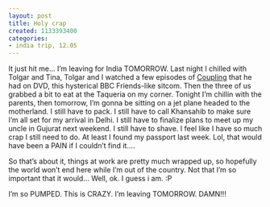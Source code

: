 ```yaml
---
layout: post
title: Holy crap
created: 1133393400
categories:
- india trip, 12.05
---
```

It just hit me... I’m leaving for India TOMORROW. Last night I chilled with Tolgar and Tina, Tolgar and I watched a few episodes of [Coupling](http://www.bbc.co.uk/comedy/coupling/) that he had on DVD, this hysterical BBC Friends-like sitcom. Then the three of us grabbed a bit to eat at the Taqueria on my corner. Tonight I’m chillin with the parents, then tomorrow, I’m gonna be sitting on a jet plane headed to the motherland. I still have to pack. I still have to call Khansahib to make sure I’m all set for my arrival in Delhi. I still have to finalize plans to meet up my uncle in Gujurat next weekend. I still have to shave. I feel like I have so much crap I still need to do. At least I found my passport last week. Lol, that would have been a PAIN if I couldn’t find it....

So that’s about it, things at work are pretty much wrapped up, so hopefully the world won’t end here while I’m out of the country. Not that I’m so important that it would... Well, ok. I guess i am. :P

I’m so PUMPED. This is CRAZY. I’m leaving TOMORROW. DAMN!!!

